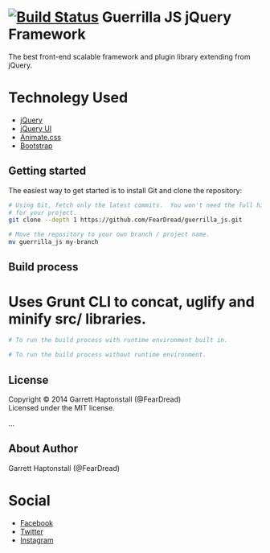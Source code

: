 [![Build Status](https://travis-ci.org/FearDread/guerrilla_js.svg?branch=master)](https://travis-ci.org/FearDread/guerrilla_js)
Guerrilla JS jQuery Framework
=============================
The best front-end scalable framework and plugin library extending from jQuery.

# Technolegy Used
  - [jQuery](http://jquery.org)
  - [jQuery UI](http://jqueryui.com)
  - [Animate.css](https://daneden.github.io/animate.css/)
  - [Bootstrap](http://getbootstrap.com)

## Getting started ##

The easiest way to get started is to install Git and clone the repository:

``` bash
# Using Git, fetch only the latest commits.  You won't need the full history
# for your project.
git clone --depth 1 https://github.com/FearDread/guerrilla_js.git

# Move the repository to your own branch / project name.
mv guerrilla_js my-branch 

```

## Build process ##
# Uses Grunt CLI to concat, uglify and minify src/ libraries.

``` bash
# To run the build process with runtime environment built in.

# To run the build process without runtime environment. 

```

## License ##
Copyright © 2014 Garrett Haptonstall (@FearDread)  
Licensed under the MIT license.

...

## About Author ##
Garrett Haptonstall (@FearDread)

# Social
  - [Facebook](https://www.facebook.com/ghaptonstall)
  - [Twitter](https://twitter.com/G_HAP)
  - [Instagram](https://instagram.com/ghap205)
